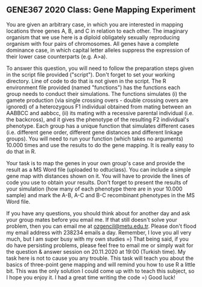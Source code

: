 ## GENE367 2020 Class: Gene Mapping Experiment ##
You are given an arbitrary case, in which you are interested in mapping locations three genes A, B, and C in relation to each other. The imaginary organism that we use here is a diploid obligately sexually reproducing organism with four pairs of chromosomes. All genes have a complete dominance case, in which capital letter alleles suppress the expression of their lower case counterparts (e.g. A>a). 

To answer this question, you will need to follow the preparation steps given in the script file provided ("script"). Don't forget to set your working directory. Line of code to do that is not given in the script. The R environment file provided (named "functions") has the functions each group needs to conduct their simulations. The functions simulates (i) the gamete production (via single crossing overs - double crossing overs are ignored) of a heterozygous F1 individual obtained from mating between an AABBCC and aabbcc, (ii) its mating with a recessive parental individual (i.e. the backcross), and it gives the phenotype of the resulting F2 individual's phenotype. Each group has a unique function that simulates different cases (i.e. different gene order, different gene distances and different linkage groups). You will need to run your function (which takes no arguments) 10.000 times and use the results to do the gene mapping. It is really easy to do that in R. 

Your task is to map the genes in your own group's case and provide the result as a MS Word file (uploaded to odtuclass). You can include a simple gene map with distances shown on it. You will have to provide the lines of code you use to obtain your results. Don't forget to present the results of your simulation (how many of each phenotype there are in your 10.000 sample) and mark the A-B, A-C and B-C recombinant phenotypes in the MS Word file.

If you have any questions, you should think about for another day and ask your group mates before you email me. If that still doesn't solve your problem, then you can email me at ozgencil@metu.edu.tr. Please don't flood my email address with 238234 emails a day. Remember, I love you all very much, but I am super busy with my own studies =) That being said, if you do have persisting problems, please feel free to email me or simply wait for the question & answer session on 20.11.2020 at 19:00 (Turkish time). My task here is not to cause you any trouble. This task will teach you about the basics of three-point gene mapping and will remind you how to use R a little bit. This was the only solution I could come up with to teach this subject, so I hope you enjoy it. I had a great time writing the code =) Good luck! 
